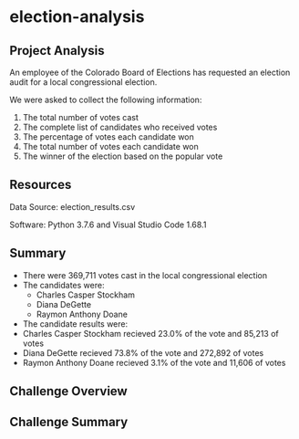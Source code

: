 # election-analysis

## Project Analysis 
An employee of the Colorado Board of Elections has requested an election audit for a local congressional election. 

We were asked to collect the following information: 
1. The total number of votes cast
2. The complete list of candidates who received votes
3. The percentage of votes each candidate won
4. The total number of votes each candidate won
5. The winner of the election based on the popular vote

## Resources
Data Source: election_results.csv

Software: Python 3.7.6 and Visual Studio Code 1.68.1

## Summary
* There were 369,711 votes cast in the local congressional election
* The candidates were: 
  * Charles Casper Stockham
  * Diana DeGette
  * Raymon Anthony Doane
 * The candidate results were: 
  * Charles Casper Stockham recieved 23.0% of the vote and 85,213 of votes
  * Diana DeGette recieved 73.8% of the vote and 272,892 of votes
  * Raymon Anthony Doane recieved 3.1% of the vote and 11,606 of votes

## Challenge Overview

## Challenge Summary 
